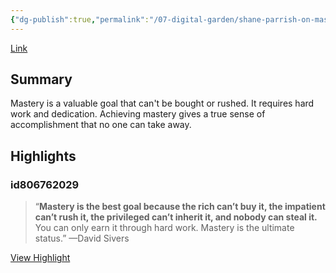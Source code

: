 ```yaml
---
{"dg-publish":true,"permalink":"/07-digital-garden/shane-parrish-on-mastery/","tags":["readwise","ath","advice"],"updated":"2025-04-05T14:37:37.698-07:00"}
---
```


 [Link](https://twitter.com/ShaneAParrish/status/1852723258002403655/?rw_tt_thread=False)
## Summary
Mastery is a valuable goal that can't be bought or rushed. It requires hard work and dedication. Achieving mastery gives a true sense of accomplishment that no one can take away.

## Highlights
### id806762029

> “**Mastery is the best goal because the rich can’t buy it, the impatient can’t rush it, the privileged can’t inherit it, and nobody can steal it.** You can only earn it through hard work. Mastery is the ultimate status.”
> —David Sivers

  [View Highlight](https://read.readwise.io/read/01jbq0wvfnxq3kpfabzv3cfqmb)
